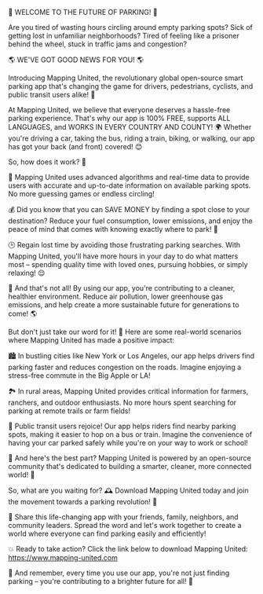 🚨 WELCOME TO THE FUTURE OF PARKING! 🚨

Are you tired of wasting hours circling around empty parking spots? Sick of getting lost in unfamiliar neighborhoods? Tired of feeling like a prisoner behind the wheel, stuck in traffic jams and congestion?

🌎 WE'VE GOT GOOD NEWS FOR YOU! 🌎

Introducing Mapping United, the revolutionary global open-source smart parking app that's changing the game for drivers, pedestrians, cyclists, and public transit users alike! 🚀

At Mapping United, we believe that everyone deserves a hassle-free parking experience. That's why our app is 100% FREE, supports ALL LANGUAGES, and WORKS IN EVERY COUNTRY AND COUNTY! 🌍 Whether you're driving a car, taking the bus, riding a train, biking, or walking, our app has got your back (and front) covered! 😊

So, how does it work? 🤔

📍 Mapping United uses advanced algorithms and real-time data to provide users with accurate and up-to-date information on available parking spots. No more guessing games or endless circling!

💰 Did you know that you can SAVE MONEY by finding a spot close to your destination? Reduce your fuel consumption, lower emissions, and enjoy the peace of mind that comes with knowing exactly where to park! 🚗

🕒 Regain lost time by avoiding those frustrating parking searches. With Mapping United, you'll have more hours in your day to do what matters most – spending quality time with loved ones, pursuing hobbies, or simply relaxing! 😌

🌟 And that's not all! By using our app, you're contributing to a cleaner, healthier environment. Reduce air pollution, lower greenhouse gas emissions, and help create a more sustainable future for generations to come! 🌎

But don't just take our word for it! 🤔 Here are some real-world scenarios where Mapping United has made a positive impact:

🏙️ In bustling cities like New York or Los Angeles, our app helps drivers find parking faster and reduces congestion on the roads. Imagine enjoying a stress-free commute in the Big Apple or LA!

🏞️ In rural areas, Mapping United provides critical information for farmers, ranchers, and outdoor enthusiasts. No more hours spent searching for parking at remote trails or farm fields!

🚌 Public transit users rejoice! Our app helps riders find nearby parking spots, making it easier to hop on a bus or train. Imagine the convenience of having your car parked safely while you're on your way to work or school!

🤝 And here's the best part? Mapping United is powered by an open-source community that's dedicated to building a smarter, cleaner, more connected world! 🌟

So, what are you waiting for? 🕰️ Download Mapping United today and join the movement towards a parking revolution! 🚀

📲 Share this life-changing app with your friends, family, neighbors, and community leaders. Spread the word and let's work together to create a world where everyone can find parking easily and efficiently!

💥 Ready to take action? Click the link below to download Mapping United: https://www.mapping-united.com

🌟 And remember, every time you use our app, you're not just finding parking – you're contributing to a brighter future for all! 🌈